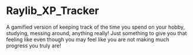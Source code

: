 # Raylib_XP_Tracker
A gamified version of keeping track of the time you spend on your hobby, studying, messing around, anything really! Just something to give you that feeling like even though you may feel like you are not making much progress you truly are!